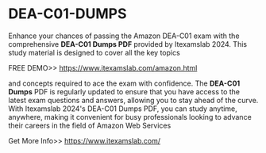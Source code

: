 # DEA-C01-DUMPS
Enhance your chances of passing the Amazon DEA-C01 exam with the comprehensive **DEA-C01 Dumps PDF** provided by Itexamslab 2024. This study material is designed to cover all the key topics

FREE DEMO>> https://www.itexamslab.com/amazon.html

and concepts required to ace the exam with confidence.
The **DEA-C01 Dumps** PDF is regularly updated to ensure that you have access to the latest exam questions and answers, allowing you to stay ahead of the curve.
With Itexamslab 2024's DEA-C01 Dumps PDF, you can study anytime, anywhere, making it convenient for busy professionals looking to advance their careers in the field of Amazon Web Services

Get More Info>> https://www.itexamslab.com/
